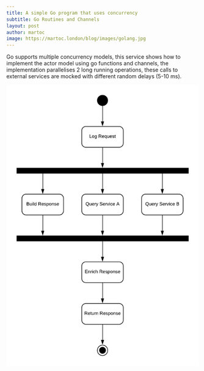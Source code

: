 ```yaml
---
title: A simple Go program that uses concurrency
subtitle: Go Routines and Channels
layout: post
author: martoc
image: https://martoc.london/blog/images/golang.jpg
---
```


Go supports multiple concurrency models, this service shows how to implement the
actor model using go functions and channels, the implementation parallelises 2
long running operations, these calls to external services are mocked with
different random delays (5-10 ms).

![Service](/blog/images/go-concurrency-example-v1.0.png)

